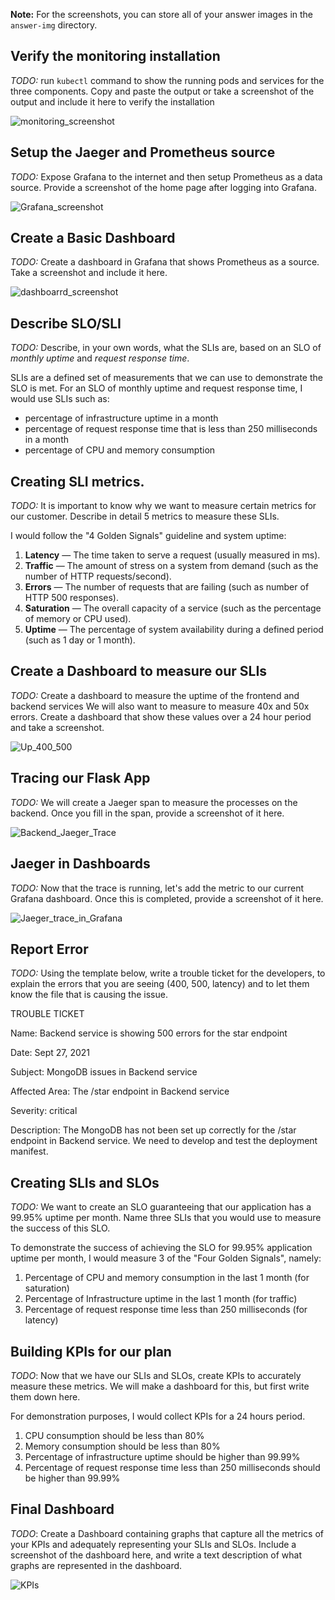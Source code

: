 **Note:** For the screenshots, you can store all of your answer images in the `answer-img` directory.

## Verify the monitoring installation

*TODO:* run `kubectl` command to show the running pods and services for the three components. Copy and paste the output or take a screenshot of the output and include it here to verify the installation

![monitoring_screenshot](answer-img/monitoring_screenshot.png)

## Setup the Jaeger and Prometheus source
*TODO:* Expose Grafana to the internet and then setup Prometheus as a data source. Provide a screenshot of the home page after logging into Grafana.

![Grafana_screenshot](answer-img/Grafana_screenshot.png)

## Create a Basic Dashboard
*TODO:* Create a dashboard in Grafana that shows Prometheus as a source. Take a screenshot and include it here.

![dashboarrd_screenshot](answer-img/dashboarrd_screenshot.png)

## Describe SLO/SLI
*TODO:* Describe, in your own words, what the SLIs are, based on an SLO of *monthly uptime* and *request response time*.

SLIs are a defined set of measurements that we can use to demonstrate the SLO is met. For an SLO of monthly uptime and request response time, I would use SLIs such as:

- percentage of infrastructure uptime in a month
- percentage of request response time that is less than 250 milliseconds in a month
- percentage of CPU and memory consumption

## Creating SLI metrics.
*TODO:* It is important to know why we want to measure certain metrics for our customer. Describe in detail 5 metrics to measure these SLIs. 

I would follow the "4 Golden Signals" guideline and system uptime:

1. **Latency** — The time taken to serve a request (usually measured in ms).
2. **Traffic** — The amount of stress on a system from demand (such as the number of HTTP requests/second).
3. **Errors** — The number of requests that are failing (such as number of HTTP 500 responses).
4. **Saturation** — The overall capacity of a service (such as the percentage of memory or CPU used).
5. **Uptime** — The percentage of system availability during a defined period (such as 1 day or 1 month).

## Create a Dashboard to measure our SLIs
*TODO:* Create a dashboard to measure the uptime of the frontend and backend services We will also want to measure to measure 40x and 50x errors. Create a dashboard that show these values over a 24 hour period and take a screenshot.

![Up_400_500](answer-img/Up_400_500.png)

## Tracing our Flask App
*TODO:*  We will create a Jaeger span to measure the processes on the backend. Once you fill in the span, provide a screenshot of it here.

![Backend_Jaeger_Trace](answer-img/Backend_Jaeger_Trace.png)

## Jaeger in Dashboards
*TODO:* Now that the trace is running, let's add the metric to our current Grafana dashboard. Once this is completed, provide a screenshot of it here.

![Jaeger_trace_in_Grafana](answer-img/Jaeger_trace_in_Grafana.png)

## Report Error
*TODO:* Using the template below, write a trouble ticket for the developers, to explain the errors that you are seeing (400, 500, latency) and to let them know the file that is causing the issue.

TROUBLE TICKET

Name: Backend service is showing 500 errors for the star endpoint

Date: Sept 27, 2021

Subject: MongoDB issues in Backend service

Affected Area: The /star endpoint in Backend service

Severity: critical

Description: The MongoDB has not been set up correctly for the /star endpoint in Backend service. We need to develop and test the deployment manifest.


## Creating SLIs and SLOs
*TODO:* We want to create an SLO guaranteeing that our application has a 99.95% uptime per month. Name three SLIs that you would use to measure the success of this SLO.

To demonstrate the success of achieving the SLO for 99.95% application uptime per month, I would measure 3 of the "Four Golden Signals", namely:

1. Percentage of CPU and memory consumption in the last 1 month (for saturation)
2. Percentage of Infrastructure uptime in the last 1 month (for traffic)
3. Percentage of request response time less than 250 milliseconds (for latency)

## Building KPIs for our plan
*TODO*: Now that we have our SLIs and SLOs, create KPIs to accurately measure these metrics. We will make a dashboard for this, but first write them down here.

For demonstration purposes, I would collect KPIs for a 24 hours period.

1. CPU consumption should be less than 80%
2. Memory consumption should be less than 80%
3. Percentage of infrastructure uptime should be higher than 99.99%
4. Percentage of request response time less than 250 milliseconds should be higher than 99.99%

## Final Dashboard
*TODO*: Create a Dashboard containing graphs that capture all the metrics of your KPIs and adequately representing your SLIs and SLOs. Include a screenshot of the dashboard here, and write a text description of what graphs are represented in the dashboard.  

![KPIs](answer-img/KPIs.png)
